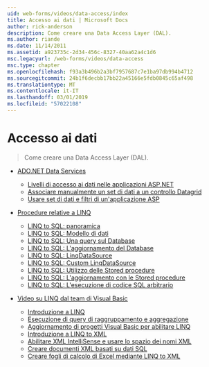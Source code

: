```yaml
---
uid: web-forms/videos/data-access/index
title: Accesso ai dati | Microsoft Docs
author: rick-anderson
description: Come creare una Data Access Layer (DAL).
ms.author: riande
ms.date: 11/14/2011
ms.assetid: a923735c-2d34-456c-8327-40aa62a4c1d6
msc.legacyurl: /web-forms/videos/data-access
msc.type: chapter
ms.openlocfilehash: f93a3b496b2a3bf7957687c7e1ba97db994b4712
ms.sourcegitcommit: 24b1f6decbb17bb22a45166e5fdb0845c65af498
ms.translationtype: MT
ms.contentlocale: it-IT
ms.lasthandoff: 03/01/2019
ms.locfileid: "57022108"
---
```

<a name="data-access"></a>Accesso ai dati
====================
> Come creare una Data Access Layer (DAL).


- [ADO.NET Data Services](adonet-data-services/index.md)

    - [Livelli di accesso ai dati nelle applicazioni ASP.NET](adonet-data-services/data-access-layers-in-aspnet-applications.md)
    - [Associare manualmente un set di dati a un controllo Datagrid](adonet-data-services/how-to-manually-bind-a-dataset-to-a-datagrid.md)
    - [Usare set di dati e filtri di un'applicazione ASP](adonet-data-services/how-to-work-with-datasets-and-filters-from-an-asp-application.md)
- [Procedure relative a LINQ](how-do-i-with-linq/index.md)

    - [LINQ to SQL: panoramica](how-do-i-with-linq/how-do-i-linq-to-sql-overview.md)
    - [LINQ to SQL: Modello di dati](how-do-i-with-linq/how-do-i-linq-to-sql-data-model.md)
    - [LINQ to SQL: Una query sul Database](how-do-i-with-linq/how-do-i-linq-to-sql-querying-the-database.md)
    - [LINQ to SQL: L'aggiornamento del Database](how-do-i-with-linq/how-do-i-linq-to-sql-updating-the-database.md)
    - [LINQ to SQL: LinqDataSource](how-do-i-with-linq/how-do-i-linq-to-sql-linqdatasource.md)
    - [LINQ to SQL: Custom LinqDataSource](how-do-i-with-linq/how-do-i-linq-to-sql-custom-linqdatasource.md)
    - [LINQ to SQL: Utilizzo delle Stored procedure](how-do-i-with-linq/how-do-i-linq-to-sql-using-stored-procedures.md)
    - [LINQ to SQL: L'aggiornamento con le Stored procedure](how-do-i-with-linq/how-do-i-linq-to-sql-updating-with-stored-procedures.md)
    - [LINQ to SQL: L'esecuzione di codice SQL arbitrario](how-do-i-with-linq/how-do-i-linq-to-sql-executing-arbitrary-sql.md)
- [Video su LINQ dal team di Visual Basic](linq-videos-from-the-vb-team/index.md)

    - [Introduzione a LINQ](linq-videos-from-the-vb-team/how-do-i-get-started-with-linq.md)
    - [Esecuzione di query di raggruppamento e aggregazione](linq-videos-from-the-vb-team/how-do-i-perform-group-and-aggregate-queries.md)
    - [Aggiornamento di progetti Visual Basic per abilitare LINQ](linq-videos-from-the-vb-team/how-do-i-upgrade-visual-basic-projects-to-enable-linq.md)
    - [Introduzione a LINQ to XML](linq-videos-from-the-vb-team/how-do-i-get-started-with-linq-to-xml.md)
    - [Abilitare XML IntelliSense e usare lo spazio dei nomi XML](linq-videos-from-the-vb-team/how-do-i-enable-xml-intellisense-and-use-xml-namespaces.md)
    - [Creare documenti XML basati su dati SQL](linq-videos-from-the-vb-team/how-do-i-create-xml-documents-from-sql-data.md)
    - [Creare fogli di calcolo di Excel mediante LINQ to XML](linq-videos-from-the-vb-team/how-do-i-create-excel-spreadsheets-using-linq-to-xml.md)
